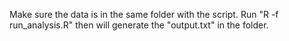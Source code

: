 Make sure the data is in the same folder with the script.
Run "R -f run_analysis.R" then will generate the "output.txt" in the folder.
